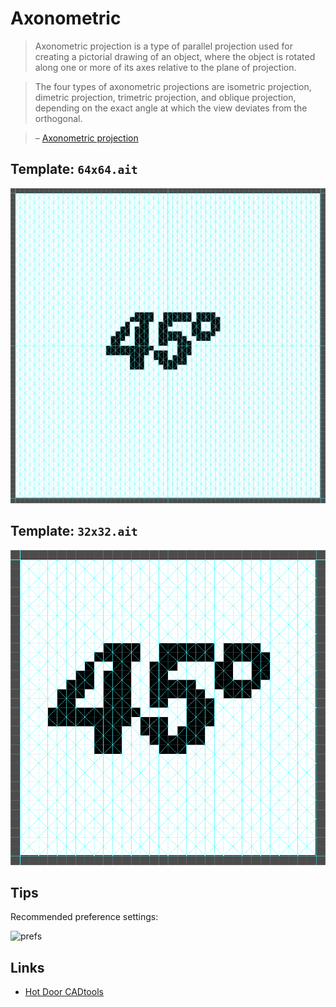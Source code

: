 # Axonometric

> Axonometric projection is a type of parallel projection used for creating a pictorial drawing of an object, where the object is rotated along one or more of its axes relative to the plane of projection.

> The four types of axonometric projections are isometric projection, dimetric projection, trimetric projection, and oblique projection, depending on the exact angle at which the view deviates from the orthogonal.

> – [Axonometric projection](http://en.wikipedia.org/wiki/Axonometric_projection)

## Template: `64x64.ait`

![64x64](64x64.png)

## Template: `32x32.ait`

![32x32](32x32.png)

## Tips

Recommended preference settings:

![prefs](https://cloud.githubusercontent.com/assets/218624/7830147/7f363db0-03fe-11e5-9855-6706f60539ed.png)

## Links

* [Hot Door CADtools](https://www.hotdoor.com/cadtools)